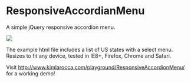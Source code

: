 ResponsiveAccordianMenu
=======================

A simple jQuery responsive accordion menu.

<img src="http://kimlarocca.com/images/playground/responsiveAccordionMenu.jpg"/>

The example html file includes a list of US states with a select menu. Resizes to fit any device, tested in IE8+, Firefox, Chrome and Safari.

Visit <a href="http://www.kimlarocca.com/playground/ResponsiveAccordionMenu/">http://www.kimlarocca.com/playground/ResponsiveAccordionMenu/</a> for a working demo!
